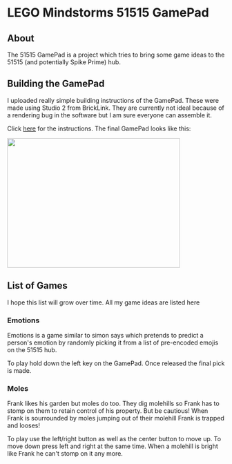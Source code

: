 # LEGO Mindstorms 51515 GamePad

## About

The 51515 GamePad is a project which tries to bring some game ideas to the
51515 (and potentially Spike Prime) hub.

## Building the GamePad

I uploaded really simple building instructions of the GamePad. These were made
using Studio 2 from BrickLink. They are currently not ideal because of a
rendering bug in the software but I am sure everyone can assemble it.

Click [here](LEGO%20Mindstorms5%20Gamepad-Instructions.pdf) for the instructions.
The final GamePad looks like this:

<img src="https://raw.githubusercontent.com/4doom4/LEGO_Mindstorms5-Gamepad/main/LEGO%20Mindstorms5%20Gamepad.png" width="400" height="300">

## List of Games

I hope this list will grow over time. All my game ideas are listed here

### Emotions
Emotions is a game similar to simon says which pretends to predict a person's
emotion by randomly picking it from a list of pre-encoded emojis on the 51515
hub.

To play hold down the left key on the GamePad. Once released the final pick is
made.

### Moles
Frank likes his garden but moles do too. They dig molehills so Frank has to
stomp on them to retain control of his property. But be cautious! When Frank
is sourrounded by moles jumping out of their molehill Frank is trapped and
looses!

To play use the left/right button as well as the center button to move up. 
To move down press left and right at the same time. When a molehill is 
bright like Frank he can't stomp on it any more.